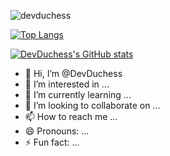 <p align="left"><img src="https://komarev.com/ghpvc/?username=devduchess" alt="devduchess"/> </p>

[![Top Langs](https://github-readme-stats.vercel.app/api/top-langs/?username=devduchess&theme=dark&layout=compact&hide=roff,assembly,yacc,objective-c)](https://github.com/devduchess/github-readme-stats)


[![DevDuchess's GitHub stats](https://github-readme-stats.vercel.app/api?username=DevDuchess&count_private=true&show_icons=true&theme=synthwave)](https://github.com/DevDuchess/github-readme-stats)
- 👋 Hi, I’m @DevDuchess
- 👀 I’m interested in ...
- 🌱 I’m currently learning ...
- 💞️ I’m looking to collaborate on ...
- 📫 How to reach me ...
- 😄 Pronouns: ...
- ⚡ Fun fact: ...

<!---
DevDuchess/DevDuchess is a ✨ special ✨ repository because its `README.md` (this file) appears on your GitHub profile.
You can click the Preview link to take a look at your changes.
--->
